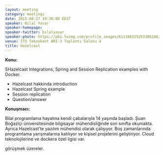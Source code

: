 ```yaml
---
layout: meeting
category: meetings
date: 2015-08-27 19:30:00 EEST
speaker: Bilal Yasar
speaker-homepage:
speaker-twitter: bilalyasar_
speaker-photo: https://pbs.twimg.com/profile_images/611166525253386240/sVjxRJfu.jpg
venue: ITÜ Teknokent ARI-3 Toplantı Salonu 4
title: Hazelcast
---
```


**Konu:**

SHazelcast Integrations, Spring and Session Replication examples with Docker.

- Hazelcast hakkinda introduction
- Hazelcast Spring example
- Session replication
- Question/answer 
 
**Konuşmacı:**

Bilal programlama hayatına kendi çabalarıyla 14 yaşında başladı. Şuan Boğaziçi üniversitesinde bilgisayar mühendisliğinde son sınıfta okumakta. 
Ayrıca Hazelcast’te yazılım mühendisi olarak çalışıyor. Boş zamanlarında programlama yarışmalarına katılıyor ve kişisel projelerini geliştiriyor.
Cloud teknolojilerine ve dockera özel ilgisi var.


görüşmek üzereler.

